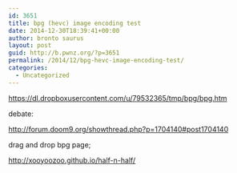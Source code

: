 ```yaml
---
id: 3651
title: bpg (hevc) image encoding test
date: 2014-12-30T18:39:41+00:00
author: bronto saurus
layout: post
guid: http://b.pwnz.org/?p=3651
permalink: /2014/12/bpg-hevc-image-encoding-test/
categories:
  - Uncategorized
---
```

<https://dl.dropboxusercontent.com/u/79532365/tmp/bpg/bpg.htm>

debate:
  
<http://forum.doom9.org/showthread.php?p=1704140#post1704140>

drag and drop bpg page;
  
<http://xooyoozoo.github.io/half-n-half/>